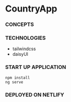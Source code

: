 # CountryApp

### CONCEPTS

### TECHNOLOGIES
* tailwindcss
* daisyUI

### START UP APPLICATION
```
npm install
ng serve
```

### DEPLOYED ON NETLIFY

